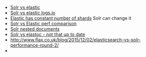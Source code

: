

- [Solr vs elastic](http://db-engines.com/en/system/Elasticsearch%3BSolr)
- [Solr vs elastic logs.io](https://logz.io/blog/solr-vs-elasticsearch/)
- [Elastic has constant number of shards](https://www.elastic.co/guide/en/elasticsearch/guide/current/_index_settings.html) Solr can change it
- [Solr vs Elastic perf comparison](https://www.slideshare.net/charliejuggler/lucene-solrlondonug-meetup28nov2014-solr-es-performance)
- [Solr nested documents](https://medium.com/@alisazhila/solr-s-nesting-on-solr-s-capabilities-to-handle-deeply-nested-document-structures-50eeaaa4347a)
- [Solr vs elastoc - not that up to date](https://www.slideshare.net/arafalov/solr-vs-elasticsearch-case-by-case?next_slideshow=1)
- http://www.flax.co.uk/blog/2015/12/02/elasticsearch-vs-solr-performance-round-2/
- 

